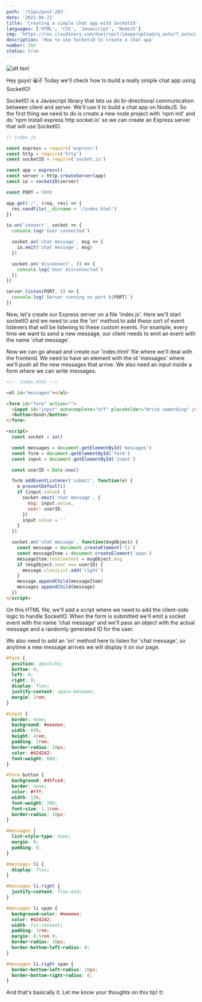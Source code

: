 ```yaml
---
path: '/tips/post-283'
date: '2021-04-21'
title: 'Creating a simple chat app with SocketIO'
languages: ['HTML', 'CSS', 'Javascript', 'NodeJS']
img: 'https://res.cloudinary.com/duejrcpct/image/upload/q_auto/f_auto/w_1000/v1619009350/tips/283-1_awdiwv.png'
description: 'How to use SocketiO to create a chat app'
number: 283
status: true
---
```


![alt text](https://res.cloudinary.com/duejrcpct/image/upload/q_auto/v1619009485/tips/283-2_ljr2ts.gif 'SocketIO chat app')

Hey guys! 😀✌
Today we'll check how to build a really simple chat app using SocketIO!

SocketIO is a Javascript library that lets us do bi-directional communication between client and server. We'll use it to build a chat app on NodeJS. So the first thing we need to do is create a new node project with 'npm init' and do 'npm install express http socket.io' so we can create an Express server that will use SocketIO.

```javascript
// index.js

const express = require('express')
const http = require('http')
const socketIO = require('socket.io')

const app = express()
const server = http.createServer(app)
const io = socketIO(server)

const PORT = 5000

app.get('/', (req, res) => {
  res.sendFile(__dirname + '/index.html')
})

io.on('connect', socket => {
  console.log('User connected')

  socket.on('chat message', msg => {
    io.emit('chat message', msg)
  })

  socket.on('disconnect', () => {
    console.log('User disconnected')
  })
})

server.listen(PORT, () => {
  console.log(`Server running on port ${PORT}`)
})
```

Now, let's create our Express server on a file 'index.js'. Here we'll start socketIO and we need to use the 'on' method to add these sort of event listeners that will be listening to these custom events. For example, every time we want to send a new message, our client needs to emit an event with the name 'chat message'.

Now we can go ahead and create our 'index.html' file where we'll deal with the frontend. We need to have an element with the id 'messages' where we'll push all the new messages that arrive. We also need an input inside a form where we can write messages.

```html
<!-- index.html -->

<ul id="messages"></ul>

<form id="form" action="">
  <input id="input" autocomplete="off" placeholder="Write something" />
  <button>Send</button>
</form>

<script>
  const socket = io()

  const messages = document.getElementById('messages')
  const form = document.getElementById('form')
  const input = document.getElementById('input')

  const userID = Date.now()

  form.addEventListener('submit', function(e) {
    e.preventDefault()
    if (input.value) {
      socket.emit('chat message', {
        msg: input.value,
        user: userID,
      })
      input.value = ''
    }
  })

  socket.on('chat message', function(msgObject) {
    const message = document.createElement('li')
    const messageItem = document.createElement('span')
    messageItem.textContent = msgObject.msg
    if (msgObject.user === userID) {
      message.classList.add('right')
    }
    message.appendChild(messageItem)
    messages.appendChild(message)
  })
</script>
```

On this HTML file, we'll add a script where we need to add the client-side logic to handle SocketIO. When the form is submitted we'll emit a socket event with the name 'chat message' and we'll pass an object with the actual message and a randomly generated ID for the user.

We also need to add an 'on' method here to listen for 'chat message', so anytime a new message arrives we will display it on our page.

```css
#form {
  position: absolute;
  bottom: 0;
  left: 0;
  right: 0;
  display: flex;
  justify-content: space-between;
  margin: 1rem;
}

#input {
  border: none;
  background: #eeeeee;
  width: 85%;
  height: 4rem;
  padding: 2rem;
  border-radius: 10px;
  color: #424242;
  font-weight: 600;
}

#form button {
  background: #45fce4;
  border: none;
  color: #fff;
  width: 12%;
  font-weight: 700;
  font-size: 1.1rem;
  border-radius: 10px;
}

#messages {
  list-style-type: none;
  margin: 0;
  padding: 0;
}

#messages li {
  display: flex;
}

#messages li.right {
  justify-content: flex-end;
}

#messages li span {
  background-color: #eeeeee;
  color: #424242;
  width: fit-content;
  padding: 1rem;
  margin: 0.5rem 0;
  border-radius: 10px;
  border-bottom-left-radius: 0;
}

#messages li.right span {
  border-bottom-left-radius: 10px;
  border-bottom-right-radius: 0;
}
```

And that's basically it. Let me know your thoughts on this tip! 🤓
